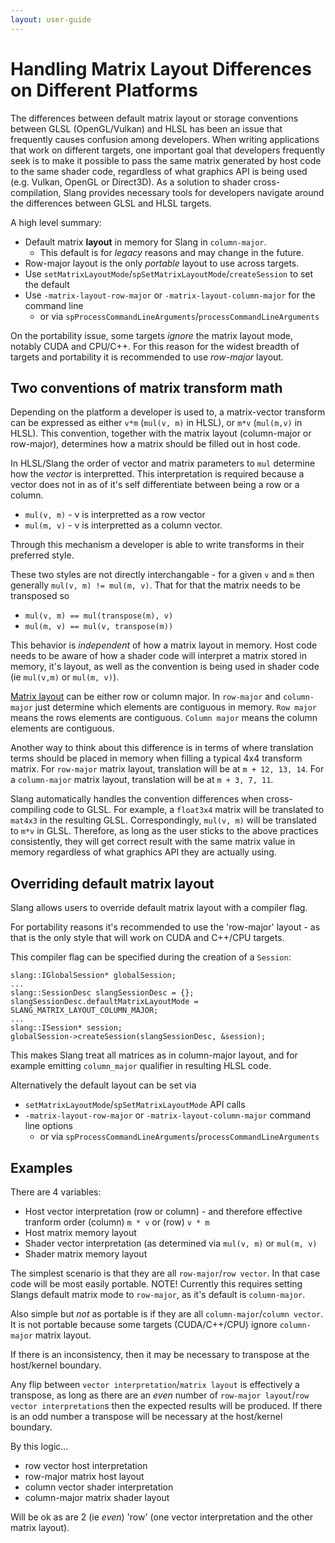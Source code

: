 ```yaml
---
layout: user-guide
---
```


Handling Matrix Layout Differences on Different Platforms
============================

The differences between default matrix layout or storage conventions between GLSL (OpenGL/Vulkan) and HLSL has been an issue that frequently causes confusion among developers. When writing applications that work on different targets, one important goal that developers frequently seek is to make it possible to pass the same matrix generated by host code to the same shader code, regardless of what graphics API is being used (e.g. Vulkan, OpenGL or Direct3D). As a solution to shader cross-compilation, Slang provides necessary tools for developers navigate around the differences between GLSL and HLSL targets.

A high level summary:

* Default matrix **layout** in memory for Slang in `column-major`. 
  * This default is for *legacy* reasons and may change in the future.
* Row-major layout is the only *portable* layout to use across targets. 
* Use `setMatrixLayoutMode`/`spSetMatrixLayoutMode`/`createSession` to set the default  
* Use `-matrix-layout-row-major` or `-matrix-layout-column-major` for the command line 
  * or via `spProcessCommandLineArguments`/`processCommandLineArguments`

On the portability issue, some targets *ignore* the matrix layout mode, notably CUDA and CPU/C++. For this reason for the widest breadth of targets and portability it is recommended to use *row-major* layout.

Two conventions of matrix transform math
-------------------------
Depending on the platform a developer is used to, a matrix-vector transform can be expressed as either `v*m` (`mul(v, m)` in HLSL), or `m*v` (`mul(m,v)` in HLSL). This convention, together with the matrix layout (column-major or row-major), determines how a matrix should be filled out in host code. 

In HLSL/Slang the order of vector and matrix parameters to `mul` determine how the *vector* is interpretted. This interpretation is required because a vector does not in as of it's self differentiate between being a row or a column. 

* `mul(v, m)` - v is interpretted as a row vector 
* `mul(m, v)` - v is interpretted as a column vector. 

Through this mechanism a developer is able to write transforms in their preferred style. 

These two styles are not directly interchangable - for a given `v` and `m` then generally `mul(v, m) != mul(m, v)`. That for that the matrix needs to be transposed so 

* `mul(v, m) == mul(transpose(m), v)`
* `mul(m, v) == mul(v, transpose(m))`

This behavior is *independent* of how a matrix layout in memory. Host code needs to be aware of how a shader code will interpret a matrix stored in memory, it's layout, as well as the convention is being used in shader code (ie `mul(v,m)` or `mul(m, v)`).

[Matrix layout](https://en.wikipedia.org/wiki/Row-_and_column-major_order) can be either row or column major. In `row-major` and `column-major` just determine which elements are contiguous in memory. `Row major` means the rows elements are contiguous. `Column major` means the column elements are contiguous.

Another way to think about this difference is in terms of where translation terms should be placed in memory when filling a typical 4x4 transform matrix. For `row-major` matrix layout, translation will be at `m + 12, 13, 14`. For a `column-major` matrix layout, translation will be at `m + 3, 7, 11`.

Slang automatically handles the convention differences when cross-compiling code to GLSL. For example, a `float3x4` matrix will be translated to `mat4x3` in the resulting GLSL. Correspondingly, `mul(v, m)` will be translated to `m*v` in GLSL. Therefore, as long as the user sticks to the above practices consistently, they will get correct result with the same matrix value in memory regardless of what graphics API they are actually using.

Overriding default matrix layout
--------------------------

Slang allows users to override default matrix layout with a compiler flag. 

For portability reasons it's recommended to use the 'row-major' layout - as that is the only style that will work on CUDA and C++/CPU targets. 

This compiler flag can be specified during the creation of a `Session`:

```
slang::IGlobalSession* globalSession;
...
slang::SessionDesc slangSessionDesc = {};
slangSessionDesc.defaultMatrixLayoutMode = SLANG_MATRIX_LAYOUT_COLUMN_MAJOR;
...
slang::ISession* session;
globalSession->createSession(slangSessionDesc, &session);
```

This makes Slang treat all matrices as in column-major layout, and for example emitting `column_major` qualifier in resulting HLSL code.

Alternatively the default layout can be set via

* `setMatrixLayoutMode`/`spSetMatrixLayoutMode` API calls
* `-matrix-layout-row-major` or `-matrix-layout-column-major` command line options
  * or via `spProcessCommandLineArguments`/`processCommandLineArguments`

Examples
--------

There are 4 variables:

* Host vector interpretation (row or column) - and therefore effective tranform order (column) `m * v` or (row) `v * m`
* Host matrix memory layout
* Shader vector interpretation (as determined via `mul(v, m)` or `mul(m, v)`
* Shader matrix memory layout 

The simplest scenario is that they are all `row-major`/`row vector`. In that case code will be most easily portable. NOTE! Currently this requires setting Slangs default matrix mode to `row-major`, as it's default is `column-major`. 

Also simple but *not* as portable is if they are all `column-major`/`column vector`. It is not portable because some targets (CUDA/C++/CPU) ignore `column-major` matrix layout.

If there is an inconsistency, then it may be necessary to transpose at the host/kernel boundary.

Any flip between `vector interpretation`/`matrix layout` is effectively a transpose, as long as there are an *even* number of `row-major layout`/`row vector interpretation`s then the expected results will be produced. If there is an odd number a transpose will be necessary at the host/kernel boundary.

By this logic...

* row vector host interpretation
* row-major matrix host layout
* column vector shader interpretation
* column-major matrix shader layout

Will be ok as are 2 (ie *even*) 'row' (one vector interpretation and the other matrix layout).
 

  
